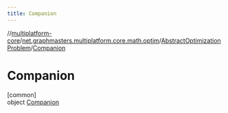 ```yaml
---
title: Companion
---
```

//[multiplatform-core](../../../../index.html)/[net.graphmasters.multiplatform.core.math.optim](../../index.html)/[AbstractOptimizationProblem](../index.html)/[Companion](index.html)



# Companion



[common]\
object [Companion](index.html)


